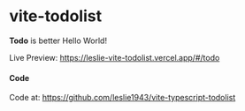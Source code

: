 # vite-todolist

**Todo** is better Hello World!

Live Preview: https://leslie-vite-todolist.vercel.app/#/todo

#### Code
Code at: https://github.com/leslie1943/vite-typescript-todolist